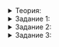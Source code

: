 
<details>
<summary>Теория:</summary>

# Поиск в отсортированном векторе, словаре и множестве

В этом уроке заполним таблицу полностью: разберём остальные методы поиска в отсортированном векторе, в словаре и множестве.

### Отсортированный вектор

Помимо функции  `binary_search`, для поиска элементов в отсортированном векторе применяют функции  `lower_bound`,  `upper_bound`  и  `equal_range`.

-   [upper_bound](https://ru.cppreference.com/w/cpp/algorithm/upper_bound)

Эта функция вернёт итератор на элемент, больший искомого. Допустим, у нас есть отсортированный вектор:

```cpp
vector<int> v = {1, 1, 2, 3, 4, 4, 4, 5, 6};
auto it = upper_bound(v.begin(), v.end(), 4);
cout << "Номер позиции в векторе "s << distance(v.begin(), it) << endl;
cout << "Значение элемента "s << *it << endl;

```

Будем искать первый элемент больше четвёрки. Здесь это пятёрка. Именно на позицию пятёрки будет указывать итератор, возвращённый функцией  `upper_bound`:

1 1 2 3 4 4 4  **5**  6

Программа выведет:

```
Номер позиции в векторе 7
Значение элемента 5

```

-   [lower_bound](https://ru.cppreference.com/w/cpp/algorithm/lower_bound)

Эта функция вернёт итератор на элемент, больший или равный искомому. Возьмём тот же пример и будем искать первый элемент, больший или равный четвёрке:

```cpp
vector<int> v = {1, 1, 2, 3, 4, 4, 4, 5, 6};
auto it = lower_bound(v.begin(), v.end(), 4);
cout << "Номер позиции в векторе "s << distance(v.begin(), it) << endl;
cout << "Значение элемента "s << *it << endl;

```

Получим итератор на позицию первой четвёрки в данном векторе:

1 1 2 3  **4**  4 4 5 6

Программа выведет:

```
Номер позиции в векторе 4
Значение элемента 4

```

-   [equal_range](https://ru.cppreference.com/w/cpp/algorithm/equal_range)

Эта функция вернёт пару итераторов. Первый из них — результат  `lower_bound`, а второй — результат  `upper_bound`. Казалось бы, зачем нам функция, которая дублирует работу двух других. На самом деле поиск двух результатов так реализуется эффективнее, чем если бы сначала была вызвана функция  `lower_bound`, а потом  `upper_bound`. Искать пару сразу проще, чем каждый элемент по отдельности. Такой приём вы уже видели на примере  `minmax_element`.

```cpp
vector<int> v = {1, 1, 2, 3, 4, 4, 4, 5, 6};
auto [lower, upper] = equal_range(v.begin(), v.end(), 4);
cout << "Номер начальной позиции в векторе "s << distance(v.begin(), lower) << endl;
cout << "Номер конечной позиции в векторе "s << distance(v.begin(), upper) << endl;

```

Пара итераторов в примере будет указывать на диапазон:

1 1 2 3  **4 4 4 5**  6

Концепция полуинтервала продолжает работать и здесь, поэтому внимательно посмотрим на пятёрку. Мы получили полуинтервал, в рамках которого все элементы равны данному. Результат  `upper_bound`  играет роль конца диапазона. То есть пятёрка в диапазон не входит, но станет его окончанием. Программа выведет:

```
Номер начальной позиции в векторе 4
Номер конечной позиции в векторе 7

```

Если бы в векторе не оказалось четвёрок,  `lower_bound`  и  `upper_bound`  вместе указывали бы на пятёрку. Это было бы то самое место, куда четвёрку можно вставить без нарушения сортировки.

Чтобы определить количество элементов, равных данному, достаточно расстояния между итераторами, которые вернула  `equal_range`. А чтобы перебрать все нужные элементы, используют цикл от левой до правой границы найденного диапазона.

Обновим таблицу.

### Методы поиска

|**Что и как хотим найти? / Где ищем?**|**Неотсортированный вектор**|**Отсортированный вектор**|**Множество или словарь**|
|--|--|--|--|
|Проверка существования|Функция  `find`|Функция `binary_search`|
|Проверка существования и поиск первого подходящего элемента|Функция  `find`|Функция  `lower_bound`  и проверка найденного элемента на равенство искомому|
|Поиск первого элемента, большего или равного данному|Функция  `find_if`|Функция  `lower_bound`|
|Поиск первого элемента, большего данного|Функция  `find_if`|Функция  `upper_bound`|
|Подсчёт количества|Функция  `count`|Функция  `equal_range`  и расстояние между итераторами|
|Перебор по всем подходящим элементам|Функция  `find`  в цикле|Функция  `equal_range`  и цикл от левой до правой границы|

### Множества и словари

У множеств и словарей есть свои методы, одноимённые с функциями, которые мы уже разобрали. Эти методы работают эффективнее, чем функции, так как изначально знают, с каким контейнером имеют дело. Поиск организуется в соответствии с устройством конкретного контейнера. Но есть специфические моменты:

-   Проверить существование элемента во множестве или словаре можно, применив специальный метод  `contains`. Правда, он появится только в следующем стандарте языка — в С++20. Поэтому в нынешнем стандарте используют метод  `count`. Если элемент в контейнере есть, метод  `count`  вернёт 1, а если нет — 0.
-   Перебор всех подходящих элементов для множества и словаря не имеет значения, так как если элемент существует, он один — перебирать просто нечего.
-   То же можно сказать о подсчёте количества: результат всегда будет или 0, или 1.

Теперь сделаем финальную версию таблицы.

### Методы поиска


|**Что и как хотим найти? / Где ищем?**|**Неотсортированный вектор**|**Отсортированный вектор**|**Множество или словарь**|
|--|--|--|--|
|Проверка существования|Функция  `find`|Функция  `binary_search`|Метод  `contains`, метод  `count`|
|Проверка существования и поиск первого подходящего элемента|Функция  `find`|Функция  `lower_bound`  и проверка найденного элемента на равенство искомому|Метод  `find`|
|Поиск первого элемента, большего или равного данному|Функция  `find_if`|Функция  `lower_bound`|Метод  `lower_bound`|
|Поиск первого элемента, большего данного|Функция  `find_if`|Функция  `upper_bound`|Метод  `upper_bound`|
|Подсчёт количества|Функция  `count`|Функция  `equal_range`  и расстояние между итераторами|Метод  `count`|
|Перебор по всем подходящим элементам|Функция  `find`  в цикле|Функция  `equal_range`  и цикл от левой до правой границы|Метод  `find`|

</details>

<details>
<summary>Задание 1:</summary>

## Задание 1

Напишите функцию  `FindNearestElement`  для множества целых чисел  `numbers`  и данного числа  `border`. Она должна возвращать итератор на элемент множества, ближайший к  `border`. Если ближайших элементов несколько, верните итератор на наименьший из них. Если множество пустое, верните итератор на конец. Для поиска примените методы поиска по множеству. Они более эффективны, чем простой перебор элементов.

### Пример использования

```cpp
int main() {
    set<int> numbers = {1, 4, 6};
    cout << *FindNearestElement(numbers, 0) << " " << *FindNearestElement(numbers, 3) << " "
         << *FindNearestElement(numbers, 5) << " " << *FindNearestElement(numbers, 6) << " "
         << *FindNearestElement(numbers, 100) << endl;

    set<int> empty_set;

    cout << (FindNearestElement(empty_set, 8) == end(empty_set)) << endl;
    return 0;
}

```

### Пример вывода

```
1 4 4 6 6
1

```

### Как будет тестироваться ваш код

Помимо правильности работы кода, мы проверим его скорость. Выберите подходящий способ поиска для контейнера.

### Подсказка

Ближайшим элементом может оказаться элемент меньше, чем  `border`, сам  `border`  или элемент больше  `border`. Используйте алгоритм  `lower_bound`, чтобы найти позицию элемента, который будет не меньше, чем  `border`. Найденный элемент будет равным  `border`  или ближайшим с бó‎льшей стороны. Если возможно,  [сделайте шаг назад](https://ru.cppreference.com/w/cpp/iterator/prev)  и найдите ближайший элемент с меньшей стороны. Останется только сравнить, насколько они отстают от  `border`, и выбрать ближайший. Когда вы в начале контейнера, шагать назад не получится.

Используйте метод контейнера  `lower_bound`, а не общую функцию, чтобы ускорить свой код.

</details>

<details>
<summary>Задание 2:</summary>

## Задание 2

Напишите функцию  `FindStartsWith`, которая

-   принимает отсортированный набор строк в виде итераторов  `range_begin`,  `range_end`  и один символ  `prefix`;
-   возвращает полуинтервал [`range_begin`,  `range_end`) строк в виде пары итераторов. Эти строки начинаются с символа  `prefix`.

Если итоговый диапазон пуст, его границы должны указывать на место в контейнере, куда можно без нарушения порядка сортировки вставить любую строку, начинающуюся с символа  `prefix`  — подобно алгоритму  `equal_range`. Гарантируется, что строки состоят лишь из строчных латинских букв, а символ  `prefix`  — строчная латинская буква.

### Пример использования

```cpp
int main() {
    const vector<string> sorted_strings = {"moscow", "murmansk", "vologda"};

    const auto m_result = FindStartsWith(begin(sorted_strings), end(sorted_strings), 'm');
    for (auto it = m_result.first; it != m_result.second; ++it) {
        cout << *it << " ";
    }
    cout << endl;

    const auto p_result = FindStartsWith(begin(sorted_strings), end(sorted_strings), 'p');
    cout << (p_result.first - begin(sorted_strings)) << " " << (p_result.second - begin(sorted_strings)) << endl;

    const auto z_result = FindStartsWith(begin(sorted_strings), end(sorted_strings), 'z');
    cout << (z_result.first - begin(sorted_strings)) << " " << (z_result.second - begin(sorted_strings)) << endl;

    return 0;
}

```

### Пример вывода

```
moscow murmansk
2 2
3 3

```

### Подсказка

Символы, которые относятся к типу данных  `char`, можно складывать с числами. Вычитать из них числа тоже можно. Так вы получите следующие или предыдущие буквы в алфавитном порядке. Например, для строки  `s`  выражение  `-s[0]`  заменит её первую букву на предыдущую.

Выражение  `'a' + 1`  имеет тип  `int`. Поэтому может понадобиться привести его к типу  `char`, применив  `static_cast`.

</details>

<details>
<summary>Задание 3:</summary>

## Задание 3

Обобщим предыдущую задачу. Теперь префикс будет не одним символом типа  `char`, а строкой с любым количеством символов.

### Пример использования

```cpp
int main() {
    const vector<string> sorted_strings = {"moscow", "motovilikha", "murmansk"};

    const auto mo_result = FindStartsWith(begin(sorted_strings), end(sorted_strings), "mo");
    for (auto it = mo_result.first; it != mo_result.second; ++it) {
        cout << *it << " ";
    }
    cout << endl;

    const auto mt_result = FindStartsWith(begin(sorted_strings), end(sorted_strings), "mt");
    cout << (mt_result.first - begin(sorted_strings)) << " " << (mt_result.second - begin(sorted_strings)) << endl;

    const auto na_result = FindStartsWith(begin(sorted_strings), end(sorted_strings), "na");
    cout << (na_result.first - begin(sorted_strings)) << " " << (na_result.second - begin(sorted_strings)) << endl;

    return 0;
}

```

### Пример вывода

```
moscow motovilikha
2 2
3 3

```

### Подсказка

Эта задача аналогична предыдущей, но с одной тонкостью. Как составить ближайшую строку, которая будет больше  `prefix`? Просто увеличить на единицу последний символ.

</details>
